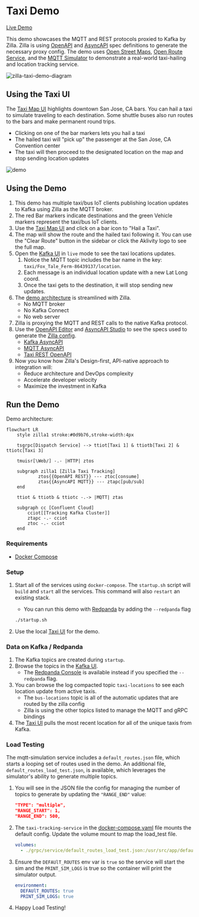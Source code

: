 # Taxi Demo

[Live Demo](https://taxi.aklivity.io/)

This demo showcases the MQTT and REST protocols proxied to Kafka by Zilla. Zilla is using [OpenAPI](https://www.openapis.org/) and [AsyncAPI](https://www.asyncapi.com/) spec definitions to generate the necessary proxy config. The demo uses [Open Street Maps](https://www.openstreetmap.org/), [Open Route Service](https://openrouteservice.org/), and the [MQTT Simulator](https://github.com/DamascenoRafael/mqtt-simulator) to demonstrate a real-world taxi-hailing and location tracking service.

![zilla-taxi-demo-diagram](.assets/zilla-taxi-demo-diagram@2x.png)

## Using the Taxi UI

The [Taxi Map UI](https://taxi.aklivity.io/) highlights downtown San Jose, CA bars. You can hail a taxi to simulate traveling to each destination. Some shuttle buses also run routes to the bars and make permanent round trips.

- Clicking on one of the bar markers lets you hail a taxi
- The hailed taxi will "pick up" the passenger at the San Jose, CA Convention center
- The taxi will then proceed to the designated location on the map and stop sending location updates

![demo](.assets/taxi-demo.gif)

## Using the Demo

1. This demo has multiple taxi/bus IoT clients publishing location updates to Kafka using Zilla as the MQTT broker.
1. The red Bar markers indicate destinations and the green Vehicle markers represent the taxi/bus IoT clients.
1. Use the [Taxi Map UI](https://taxi.aklivity.io/) and click on a bar icon to "Hail a Taxi".
1. The map will show the route and the hailed taxi following it. You can use the "Clear Route" button in the sidebar or click the Aklivity logo to see the full map.
1. Open the [Kafka UI](https://taxi.aklivity.io/kafka/ui/clusters/taxi-demo/all-topics/taxi-locations/messages?seekDirection=TAILING&seekType=LATEST) in `live` mode to see the taxi locations updates.
   1. Notice the MQTT topic includes the bar name in the key: `taxi/Fox_Tale_Ferm-86439137/location`.
   1. Each message is an individual location update with a new Lat Long coord.
   1. Once the taxi gets to the destination, it will stop sending new updates.
1. The [demo architecture](./demo-resources/arch-Taxi-Demo.md) is streamlined with Zilla.
   - No MQTT broker
   - No Kafka Connect
   - No web server
1. Zilla is proxying the MQTT and REST calls to the native Kafka protocol.
1. Use the [OpenAPI Editor](https://editor.swagger.io/) and [AsyncAPI Studio](https://studio.asyncapi.com/) to see the specs used to generate the [Zilla config](./zilla.yaml).
   - [Kafka AsyncAPI](./live-demo-deploytracking-kafka-asyncapi.yaml)
   - [MQTT AsyncAPI](./live-demo-deploytracking-mqtt-asyncapi.yaml)
   - [Taxi REST OpenAPI](./live-demo-deploy/tracking-openapi.yaml)
1. Now you know how Zilla's Design-first, API-native approach to integration will:
   - Reduce architecture and DevOps complexity
   - Accelerate developer velocity
   - Maximize the investment in Kafka

## Run the Demo

Demo architecture:

```mermaid
flowchart LR
    style zilla1 stroke:#0d9b76,stroke-width:4px

    tsgrpc[Dispatch Service] --> ttiot[Taxi 1] & ttiotb[Taxi 2] & ttiotc[Taxi 3]

    tmuisr[\Web/] -.- |HTTP| ztos

    subgraph zilla1 [Zilla Taxi Tracking]
            ztos{{OpenAPI REST}} --- ztoc[consume]
            ztas{{AsyncAPI MQTT}} --- ztapc[pub/sub]
    end

    ttiot & ttiotb & ttiotc -.-> |MQTT| ztas

    subgraph cc [Confluent Cloud]
        cciot[[Tracking Kafka Cluster]]
        ztapc -.- cciot
        ztoc -.- cciot
    end
```

### Requirements

- [Docker Compose](https://docs.docker.com/compose/gettingstarted/)

### Setup

1. Start all of the services using `docker-compose`. The `startup.sh` script will `build` and `start` all the services. This command will also `restart` an existing stack.

   - You can run this demo with [Redpanda](https://docs.redpanda.com/current/reference/docker-compose/) by adding the `--redpanda` flag

   ```bash
   ./startup.sh
   ```

1. Use the local [Taxi UI](http://localhost/) for the demo.

### Data on Kafka / Redpanda

1. The Kafka topics are created during `startup`.
1. Browse the topics in the [Kafka UI](http://localhost:8080/).
   - The [Redpanda Console](http://localhost:8080/) is available instead if you specified the `--redpanda` flag.
1. You can browse the log compacted topic `taxi-locations` to see each location update from active taxis.
   - The `bus-locations` topic is all of the automatic updates that are routed by the zilla config
   - Zilla is using the other topics listed to manage the MQTT and gRPC bindings
1. The [Taxi UI](http://localhost/) pulls the most recent location for all of the unique taxis from Kafka.

### Load Testing

The mqtt-simulation service includes a `default_routes.json` file, which starts a looping set of routes used in the demo. An additional file, `default_routes_load_test.json`, is available, which leverages the simulator's ability to generate multiple topics.

1. You will see in the JSON file the config for managing the number of topics to generate by updating the `"RANGE_END"` value:

   ```json
   "TYPE": "multiple",
   "RANGE_START": 1,
   "RANGE_END": 500,
   ```

1. The `taxi-tracking-service` in the [docker-compose.yaml](docker-compose.yaml) file mounts the default config. Update the volume mount to map the load_test file.

   ```yaml
   volumes:
     - ./grpc/service/default_routes_load_test.json:/usr/src/app/default_routes.json
   ```

1. Ensure the `DEFAUlT_ROUTES` env var is `true` so the service will start the sim and the `PRINT_SIM_LOGS` is true so the container will print the simulator output.

   ```yaml
   environment:
     DEFAUlT_ROUTES: true
     PRINT_SIM_LOGS: true
   ```

1. Happy Load Testing!


